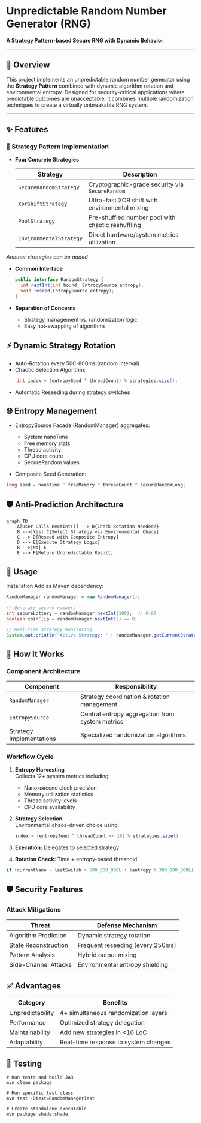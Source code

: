 # Unpredictable Random Number Generator (RNG)
**A Strategy Pattern-based Secure RNG with Dynamic Behavior**

---

## 📖 Overview
This project implements an unpredictable random number generator using the **Strategy Pattern** combined with dynamic algorithm rotation and environmental entropy. Designed for security-critical applications where predictable outcomes are unacceptable, it combines multiple randomization techniques to create a virtually unbreakable RNG system.

---

## ✨ Features

### 🔄 Strategy Pattern Implementation
- **Four Concrete Strategies**  

  | Strategy                | Description                                       |  
  |-------------------------|---------------------------------------------------|  
  | `SecureRandomStrategy`  | Cryptographic-grade security via `SecureRandom`   |  
  | `XorShiftStrategy`      | Ultra-fast XOR shift with environmental mixing    |  
  | `PoolStrategy`          | Pre-shuffled number pool with chaotic reshuffling |  
  | `EnvironmentalStrategy` | Direct hardware/system metrics utilization        |
_Another strategies can be added_

- **Common Interface**
  ```java
  public interface RandomStrategy {
    int nextInt(int bound, EntropySource entropy);
    void reseed(EntropySource entropy);
  }
- **Separation of Concerns**

  - Strategy management vs. randomization logic
  - Easy hot-swapping of algorithms

## ⚡ Dynamic Strategy Rotation
- Auto-Rotation every 500-800ms (random interval)
- Chaotic Selection Algorithm:
```java
    int index = (entropySeed ^ threadCount) % strategies.size();
```
- Automatic Reseeding during strategy switches

## 🌐 Entropy Management
- EntropySource Facade (RandomManager) aggregates:
    - System nanoTime
    - Free memory stats 
    - Thread activity 
    - CPU core count
    - SecureRandom values

- Composite Seed Generation:
```java
long seed = nanoTime ^ freeMemory ^ threadCount ^ secureRandomLong;
```

## 🛡️ Anti-Prediction Architecture

```mermaid
graph TD
    A[User Calls nextInt()] --> B{Check Rotation Needed?}
    B -->|Yes| C[Select Strategy via Environmental Chaos]
    C --> D[Reseed with Composite Entropy]
    D --> E[Execute Strategy Logic]
    B -->|No| E
    E --> F[Return Unpredictable Result]
```
## 🚀 Usage
Installation
Add as Maven dependency:

```java
RandomManager randomManager = new RandomManager();

// Generate secure numbers
int secureLottery = randomManager.nextInt(100);  // 0-99
boolean coinFlip = randomManager.nextInt(2) == 0;

// Real-time strategy monitoring
System.out.println("Active Strategy: " + randomManager.getCurrentStrategy().getClass().getSimpleName());
```


## 🔧 How It Works

### Component Architecture

| Component                | Responsibility                                  |
|--------------------------|------------------------------------------------|
| `RandomManager`          | Strategy coordination & rotation management    |
| `EntropySource`          | Central entropy aggregation from system metrics|
| Strategy Implementations | Specialized randomization algorithms           |

### Workflow Cycle

1. **Entropy Harvesting**  
   Collects 12+ system metrics including:
    - Nano-second clock precision
    - Memory utilization statistics
    - Thread activity levels
    - CPU core availability

2. **Strategy Selection**  
   Environmental chaos-driven choice using:
   ```java
   index = (entropySeed ^ threadCount << 16) % strategies.size()

3. **Execution:** Delegates to selected strategy
4. **Rotation Check:** Time + entropy-based threshold
```java
if (currentNano - lastSwitch > 500_000_000L + (entropy % 300_000_000L))
```
## 🛡️ Security Features
### Attack Mitigations

| Threat                | Defense Mechanism                |
|-----------------------|----------------------------------|
| Algorithm Prediction  | Dynamic strategy rotation        |
| State Reconstruction  | Frequent reseeding (every 250ms) |
| Pattern Analysis      | Hybrid output mixing             |
| Side-Channel Attacks  | Environmental entropy shielding  |

## ✅ Advantages
| Category          | Benefits                                   |
|-------------------|--------------------------------------------|
| Unpredictability  | 4+ simultaneous randomization layers       |
| Performance       | Optimized strategy delegation              |
| Maintainability   | Add new strategies in <10 LoC              |
| Adaptability      | Real-time response to system changes       |

## 🧪 Testing
```maven
# Run tests and build JAR
mvn clean package

# Run specific test class
mvn test -Dtest=RandomManagerTest

# Create standalone executable
mvn package shade:shade
```

